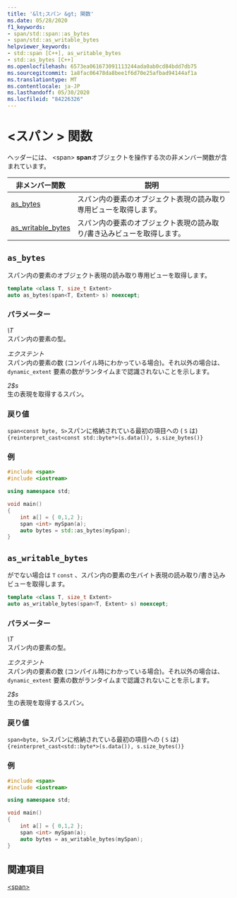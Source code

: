 ```yaml
---
title: '&lt;スパン &gt; 関数'
ms.date: 05/28/2020
f1_keywords:
- span/std::span::as_bytes
- span/std::as_writable_bytes
helpviewer_keywords:
- std::span [C++], as_writable_bytes
- std::as_bytes [C++]
ms.openlocfilehash: 6573ea061673091113244ada0ab0cd84bdd7db75
ms.sourcegitcommit: 1a8fac06478da8bee1f6d70e25afbad94144af1a
ms.translationtype: MT
ms.contentlocale: ja-JP
ms.lasthandoff: 05/30/2020
ms.locfileid: "84226326"
---
```

# <a name="ltspangt-functions"></a>&lt;スパン &gt; 関数

ヘッダーには、 \<span> **span**オブジェクトを操作する次の非メンバー関数が含まれています。

| **非メンバー関数** | **説明** |
|-|-|
|[as_bytes](#as_bytes) | スパン内の要素のオブジェクト表現の読み取り専用ビューを取得します。 |
|[as_writable_bytes](#as_writable_bytes) | スパン内の要素のオブジェクト表現の読み取り/書き込みビューを取得します。 |

## <a name="as_bytes"></a>`as_bytes`

スパン内の要素のオブジェクト表現の読み取り専用ビューを取得します。

```cpp
template <class T, size_t Extent>
auto as_bytes(span<T, Extent> s) noexcept;
```

### <a name="parameters"></a>パラメーター

*\T*\
スパン内の要素の型。

*エクステント*\
スパン内の要素の数 (コンパイル時にわかっている場合)。それ以外の場合は、 `dynamic_extent` 要素の数がランタイムまで認識されないことを示します。

*2$s*\
生の表現を取得するスパン。

### <a name="return-value"></a>戻り値

`span<const byte, S>`スパンに格納されている最初の項目への ( `S` は)`{reinterpret_cast<const std::byte*>(s.data()), s.size_bytes()}`

### <a name="example"></a>例

```cpp
#include <span>
#include <iostream>

using namespace std;

void main()
{
    int a[] = { 0,1,2 };
    span <int> mySpan(a);
    auto bytes = std::as_bytes(mySpan);
}
```

## <a name="as_writable_bytes"></a>`as_writable_bytes`

がでない場合は `T` `const` 、スパン内の要素の生バイト表現の読み取り/書き込みビューを取得します。

```cpp
template <class T, size_t Extent>
auto as_writable_bytes(span<T, Extent> s) noexcept;
```

### <a name="parameters"></a>パラメーター

*\T*\
スパン内の要素の型。

*エクステント*\
スパン内の要素の数 (コンパイル時にわかっている場合)。それ以外の場合は、 `dynamic_extent` 要素の数がランタイムまで認識されないことを示します。

*2$s*\
生の表現を取得するスパン。

### <a name="return-value"></a>戻り値

`span<byte, S>`スパンに格納されている最初の項目への ( `S` は)`{reinterpret_cast<std::byte*>(s.data()), s.size_bytes()}`

### <a name="example"></a>例

```cpp
#include <span>
#include <iostream>

using namespace std;

void main()
{
    int a[] = { 0,1,2 };
    span <int> mySpan(a);
    auto bytes = as_writable_bytes(mySpan);
}
```

## <a name="see-also"></a>関連項目

[\<span>](span.md)

